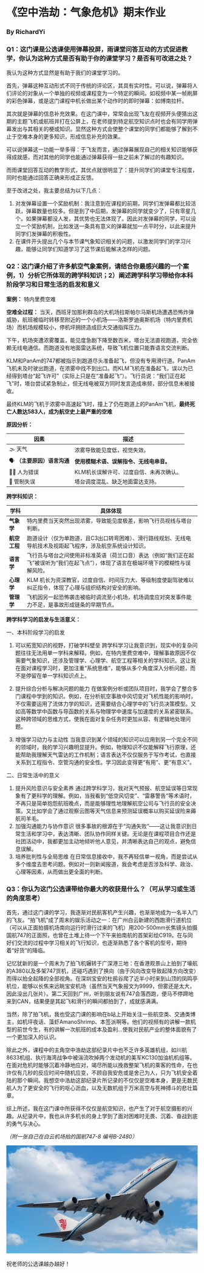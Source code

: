 # 《空中浩劫：气象危机》期末作业
### By RichardYi

### Q1：这门课是公选课使用弹幕投屏，雨课堂问答互动的方式促进教学，你认为这种方式是否有助于你的课堂学习？是否有可改进之处？
我认为这种方式显然是有助于我们的课堂学习的。

首先，弹幕这种互动形式不同于传统的评论区，其具有实时性。可以说，弹幕将人们评论的对象从一个单独的视频或课程变为一个特定的瞬间。如视频中某一帧刷屏的彩色弹幕，或是这门课程中机长做出某个动作时的即时弹幕：如博南拉杆。

其次就是弹幕的信息补充效果。在这门课中，常常会出现飞友在视频开头便猜出这期的主题飞机或航班并打在公屏上，在老师提到特定航空知识点时也会有同学用弹幕发出与其相关的梗或知识。显然这种方式会使整个课堂的同学们都能够了解到不止于空难本身的更多知识，形成信息补充的效果。

可以说弹幕这一功能一举多得：于飞友而言，通过弹幕展现自己的相关知识能够获得成就感，而对其他的同学也能通过弹幕获得一些之前未了解过的有趣知识。

而雨课堂回答互动的教学形式，其优点就很明显了：提升同学们的课堂专注程度，同时也能通过回答正确来形成正反馈。

至于改进之处，我主要总结为以下几点：

1. 对发弹幕设置一个奖励机制：我注意到在课程的前期，同学们发弹幕都比较活跃，弹幕数量也较多。但是到了中后期，发弹幕的同学就变少了，只有零星几个。如果弹幕都没人发，其优势也无法体现了。因此对发弹幕的同学，可以设立一个奖励机制，比如发送一条具有意义的弹幕就加一点平时分，以此来提升同学们发弹幕的积极性。
2. 在课件开头提出几个与本节课气象知识相关的问题，以激发同学们的学习兴趣，能够让同学们知道学习了这节课后能解决怎样的问题。


### Q2：这门课介绍了许多航空气象案例，请结合你最感兴趣的一个案例，1）分析它所体现的跨学科知识；2）阐述跨学科学习带给你本科阶段学习和日常生活的启发和意义

**案例：**  特内里费空难

**空难全过程：** 当天，西班牙加那利群岛的大机场拉斯帕尔马斯机场遭遇恐怖炸弹威胁，航班被临时转移至附近的一个小机场——洛斯罗迪奥斯机场（特内里费机场）而机场规模较小，停机坪拥挤造成巨大交通指挥压力。

下午，机场突遭浓雾覆盖，能见度急剧下降至数百米，塔台无法直视跑道，完全依赖无线电通信。而跑道没有地面雷达系统，导致飞机位置只能靠语言交流判断。

KLM和PanAm的747都被指示到跑道尽头准备起飞，但没有专用滑行道。PanAm飞机未及时驶出跑道，在浓雾中找不到出口。而KLM飞机在准备起飞，误以为已经得到塔台“起飞许可”（实际上只是在“准备起飞”）。飞行员说：“我们正在起飞”时，塔台尝试紧急制止，但无线电被双方同时发言造成串频，部分信息未被接收。

最终KLM的飞机于浓雾中高速起飞时，撞上了仍在跑道上的PanAm飞机，**最终死亡人数达583人，成为航空史上最严重的空难**

**原因分析：**

| 因素        | 描述                                    |
| ----------- | --------------------------------------- |
| 🌫️ 天气      | 浓雾导致能见度低，视觉失效。            |
| 🗣️ **（主要原因）语言沟通**  | **使用模糊术语、误解指令、无线电串音。**    |
| 👨‍✈️ 人为错误 | KLM机长误解许可、过度自信、未再次确认。 |
| 🧭 管制失误  | 塔台调度混乱、缺乏地面雷达支持。        |

**跨学科知识：**

| 学科                  | 具体体现                                                     |
| --------------------- | ------------------------------------------------------------ |
| **气象学**            | 特内里费当天突然出现浓雾，导致能见度极差，影响飞行员视线与塔台判断。 |
| **航空工程**          | 跑道设计（仅为单跑道，且C3出口转弯困难）、滑行路线规划、无线电导航技术及视距起飞程序，涉及航空系统设计知识。 |
| **语言学**   | 飞行员与塔台之间使用非标准英语（荷兰口音）表达（例如“我们正在起飞”被误听为“我们在起飞点”），体现了语言在极端环境下的模糊性与误解风险。 |
| **心理学** | KLM 机长为资深教官，过度自信、时间压力大、等级制度使副驾驶难以纠正指令，体现了心理与组织结构对安全的影响。 |
| **管理学** | 飞机因另一起恐怖袭击被临时调流至小机场，机场调度应对突发事件能力不足，是事故形成链条的早期节点。 |

**跨学科学习的启发与生活意义：**

一、本科阶段学习的启发

1. 可以拓宽知识的视野，打破学科壁垒
   跨学科学习让我意识到，现实中的复杂问题往往无法用单一学科来解释。例如，在特内里费空难中，理解事故原因不仅需要气象知识，还涉及管理学、心理学、航空工程等相关的学科知识。这让我在面对课程学习时，更加注重“系统思维”，能够从多个角度深入分析问题，而不是停留在单一学科知识点上。

2. 提升综合分析与解决问题的能力
   在做案例分析或团队项目时，我学会了整合多门课程中学到的知识。例如，在分析航空事故中风切变对飞机性能的影响时，不仅需要运用了流体力学的知识，还需要结合心理学中的飞行员决策模型。又如高等数学中函数与导函数的关系与物理学中速度与加速度的关系紧密联系。这种跨领域的思维方式，使我在面对复杂任务时更加从容、有逻辑地处理问题。

3. 增强学习动力与主动性
   当我意识到某个领域的知识可以应用到另一个完全不同的领域时，我的学习兴趣明显提升。例如，物理知识不仅能解释飞行原理，还能帮助我理解天气雷达的工作机制；语言表达不仅仅服务于写作考试，也直接关系到工程指令、空管沟通的安全性。学习因此变得更“有用”、更“有意义”。

二、日常生活中的意义

1. 提升风险意识与安全素养
   通过跨学科学习，我对天气预报、航空延误等日常现象有了更科学的理解。例如，当我看到“低空风切变”、“雷暴警告”等术语时，不再只是简单抱怨航班晚点，而是能够理性地理解航空公司与飞行员的安全决策。又比如学会了通过观察云图等天气信息来预测延误概率以购买延误险来薅航司羊毛。
2. 加强沟通能力与协作意识
   很多事故的根源在于“沟通失败”——这让我意识到日常生活和学习中，表达清晰、团队协作同样关键。无论是在课程项目合作还是社团活动中，我都更加主动地倾听他人意见，并清晰表达自己的观点，避免信息误解。
3. 培养批判性与全局思维
   在日常信息接收中，我不再轻信单一视角，而是尝试从多个维度去思考问题。例如对一则新闻报道，我会考虑是否涉及科学、政治、心理等因素，从而做出更全面的判断。



### Q3：你认为这门公选课带给你最大的收获是什么？（可从学习或生活的角度思考）

首先，通过这门课的学习，我逐渐对民航客机产生兴趣，也渐渐地成为一名半入门的飞友。“拍飞机”成了周末的娱乐活动之一：在广州白云新建的西跑滑行道机位（可以从正面拍摄机场南向运行时滑行过来的飞机）用200-500mm长焦镜头拍摄国航747的正面照，也曾在土堆上待一个下午来拍南航的首架彩绘C919。在与同好们交流的过程中学习相关的飞行知识，也逐渐熟悉了各个客机的型号，期待着“好货”的降临。

记忆犹新的是一个周末为了拍飞机辗转于广深港三地：在香港观景山上拍到了壕航的A380以及多架747货机，还碰巧遇到了换向（由于风向改变导致起降方向改变）而得以拍全起降的全部视角。在深圳宝安的杜鹃谷爬了近半小时来到山顶的凤鸣亭机位，能够以长焦来远眺宝安机场（虽然当天气象报文为9999，但雾还是太大，因此没出几张片）。第二天回到广州，听到朋友说有747会落西跑，便马不停蹄地来到CAN，结果便是其起飞和滑行的瞬间都拍到了，成就感满满。

当然，除了拍飞机，我也受这门课的影响在b站上开始关注一些航空类、交通类博主，如机坪夜话、藻虾AmanoShrimp、本签派啊等。他们的视频有的讲解一款机型的前世今生，有的讲解一次航班的成本及盈利…使我对民航产业的整体面貌有了一个更加深入的认识。

除此之外，课程中的主角空中浩劫这部纪录片中也不乏许多英雄机组，如川航8633机组、执行海湾战争中被湍流吹掉两个发动机的美军KC130加油机机组等。在面对危机时能够沉着冷静地应对，竭尽所能以挽救整架飞机的乘客的性命，在也许仅有几秒的反应时间中随机应变，不顾自我安危或是舍己为人，只为飞机安全着陆的那个瞬间。我想空中浩劫这部纪录片所记录的不仅仅是空难本身，更是无数民航人为了更安全的飞行的呕心沥血，以及无数机组于万米高空与死神搏斗的悲壮篇章。

综上所述，我在这门课中所获得不仅仅是航空知识，也产生了对于航空摄影的兴趣。从纪录片中，我也从许多机长的身上学到了面对困难时无畏、沉着、奋战到底的勇气与决心。



*（附一张自己在白云机场拍的国航747-8 编号B-2480）*

<img src="../posts/pictures/post_1.webp">


祝老师的公选课越办越好！
